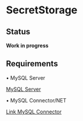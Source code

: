 # SecretStorage

## Status

**Work in progress**  

## Requirements

• MySQL Server  

[MySQL Server](https://dev.mysql.com/downloads/mysql/)  

• MySQL Connector/NET  

[Link MySQL Connector](https://dev.mysql.com/downloads/connector/net/)  